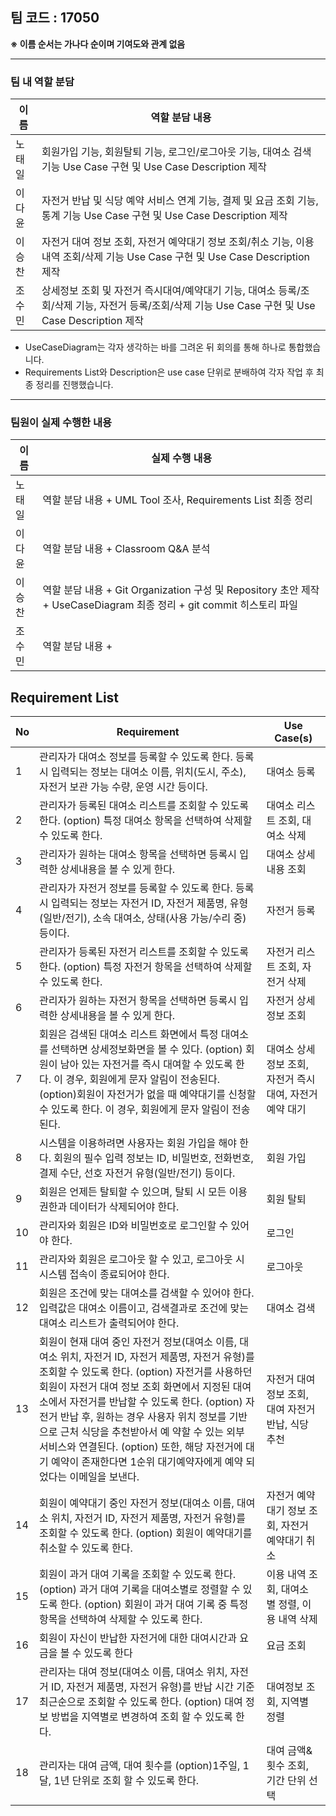 ## 팀 코드 : 17050

**※ 이름 순서는 가나다 순이며 기여도와 관계 없음**

---

### 팀 내 역할 분담

| 이름   | 역할 분담 내용 |
|--------|----------------|
| 노태일 | 회원가입 기능, 회원탈퇴 기능, 로그인/로그아웃 기능, 대여소 검색 기능 Use Case 구현 및 Use Case Description 제작 |
| 이다윤 | 자전거 반납 및 식당 예약 서비스 연계 기능, 결제 및 요금 조회 기능, 통계 기능 Use Case 구현 및 Use Case Description 제작 |
| 이승찬 | 자전거 대여 정보 조회, 자전거 예약대기 정보 조회/취소 기능, 이용내역 조회/삭제 기능 Use Case 구현 및 Use Case Description 제작 |
| 조수민 | 상세정보 조회 및 자전거 즉시대여/예약대기 기능, 대여소 등록/조회/삭제 기능, 자전거 등록/조회/삭제 기능 Use Case 구현 및 Use Case Description 제작 |

- UseCaseDiagram는 각자 생각하는 바를 그려온 뒤 회의를 통해 하나로 통합했습니다. 
- Requirements List와 Description은 use case 단위로 분배하여 각자 작업 후 최종 정리를 진행했습니다. 

---

### 팀원이 실제 수행한 내용

| 이름   | 실제 수행 내용 |
|--------|----------------|
| 노태일 | 역할 분담 내용 + UML Tool 조사, Requirements List 최종 정리 |
| 이다윤 | 역할 분담 내용 + Classroom Q&A 분석 |
| 이승찬 | 역할 분담 내용 + Git Organization 구성 및 Repository 초안 제작 + UseCaseDiagram 최종 정리 + git commit 히스토리 파일|
| 조수민 | 역할 분담 내용 +  |

## Requirement List

| No  | Requirement                                                         | Use Case(s)                      |
|-----|---------------------------------------------------------------------|----------------------------------|
| 1   | 관리자가 대여소 정보를 등록할 수 있도록 한다. 등록 시 입력되는 정보는 대여소 이름, 위치(도시, 주소), 자전거 보관 가능 수량, 운영 시간 등이다. | 대여소 등록 |
| 2   | 관리자가 등록된 대여소 리스트를 조회할 수 있도록 한다. (option) 특정 대여소 항목을 선택하여 삭제할 수 있도록 한다. | 대여소 리스트 조회, 대여소 삭제    |
| 3   | 관리자가 원하는 대여소 항목을 선택하면 등록시 입력한 상세내용을 볼 수 있게 한다. | 대여소 상세내용 조회 |
| 4   | 관리자가 자전거 정보를 등록할 수 있도록 한다. 등록 시 입력되는 정보는 자전거 ID, 자전거 제품명, 유형(일반/전기), 소속 대여소, 상태(사용 가능/수리 중) 등이다. | 자전거 등록  |
| 5   | 관리자가 등록된 자전거 리스트를 조회할 수 있도록 한다. (option) 특정 자전거 항목을 선택하여 삭제할 수 있도록 한다. | 자전거 리스트 조회, 자전거 삭제 |
| 6   | 관리자가 원하는 자전거 항목을 선택하면 등록시 입력한 상세내용을 볼 수 있게 한다. | 자전거 상세정보 조회             |
| 7   | 회원은 검색된 대여소 리스트 화면에서 특정 대여소를 선택하면 상세정보화면을 볼 수 있다. (option) 회원이 남아 있는 자전거를 즉시 대여할 수 있도록 한다. 이 경우, 회원에게 문자 알림이 전송된다. (option)회원이 자전거가 없을 때 예약대기를 신청할 수 있도록 한다. 이 경우, 회원에게 문자 알림이 전송된다. | 대여소 상세정보 조회, 자전거 즉시 대여, 자전거 예약 대기 |
| 8  | 시스템을 이용하려면 사용자는 회원 가입을 해야 한다. 회원의 필수 입력 정보는 ID, 비밀번호, 전화번호, 결제 수단, 선호 자전거 유형(일반/전기) 등이다. | 회원 가입 |
| 9  | 회원은 언제든 탈퇴할 수 있으며, 탈퇴 시 모든 이용 권한과 데이터가 삭제되어야 한다. | 회원 탈퇴 |
| 10  | 관리자와 회원은 ID와 비밀번호로 로그인할 수 있어야 한다.          | 로그인 |
| 11  | 관리자와 회원은 로그아웃 할 수 있고, 로그아웃 시 시스템 접속이 종료되어야 한다.    | 로그아웃 |
| 12  | 회원은 조건에 맞는 대여소를 검색할 수 있어야 한다. 입력값은 대여소 이름이고, 검색결과로 조건에 맞는 대여소 리스트가 출력되어야 한다. | 대여소 검색 |
| 13  | 회원이 현재 대여 중인 자전거 정보(대여소 이름, 대여소 위치, 자전거 ID, 자전거 제품명, 자전거 유형)를 조회할 수 있도록 한다. (option) 자전거를 사용하던 회원이 자전거 대여 정보 조회 화면에서 지정된 대여소에서 자전거를 반납할 수 있도록 한다. (option) 자전거 반납 후, 원하는 경우 사용자 위치 정보를 기반으로 근처 식당을 추천받아서 예 약할 수 있는 외부 서비스와 연결된다. (option) 또한, 해당 자전거에 대기 예약이 존재한다면 1순위 대기예약자에게 예약 되었다는 이메일을 보낸다. | 자전거 대여 정보 조회, 대여 자전거 반납, 식당 추천 |
| 14  | 회원이 예약대기 중인 자전거 정보(대여소 이름, 대여소 위치, 자전거 ID, 자전거 제품명, 자전거 유형)를 조회할 수 있도록 한다. (option) 회원이 예약대기를 취소할 수 있도록 한다. | 자전거 예약대기 정보 조회, 자전거 예약대기 취소  |
| 15  | 회원이 과거 대여 기록을 조회할 수 있도록 한다. (option) 과거 대여 기록을 대여소별로 정렬할 수 있도록 한다. (option) 회원이 과거 대여 기록 중 특정 항목을 선택하여 삭제할 수 있도록 한다. | 이용 내역 조회, 대여소 별 정렬, 이용 내역 삭제 |
| 16  | 회원이 자신이 반납한 자전거에 대한 대여시간과 요금을 볼 수 있도록 한다 | 요금 조회 |
| 17  | 관리자는 대여 정보(대여소 이름, 대여소 위치, 자전거 ID, 자전거 제품명, 자전거 유형)를 반납 시간 기준 최근순으로 조회할 수 있도록 한다. (option) 대여 정보 방법을 지역별로 변경하여 조회 할 수 있도록 한다. | 대여정보 조회, 지역별 정렬 |
| 18  | 관리자는 대여 금액, 대여 횟수를 (option)1주일, 1달, 1년 단위로 조회 할 수 있도록 한다.  | 대여 금액&횟수 조회, 기간 단위 선택 |
